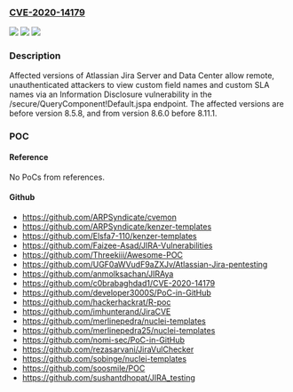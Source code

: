 ### [CVE-2020-14179](https://cve.mitre.org/cgi-bin/cvename.cgi?name=CVE-2020-14179)
![](https://img.shields.io/static/v1?label=Product&message=Jira%20Server&color=blue)
![](https://img.shields.io/static/v1?label=Version&message=%3C%208.5.8%20&color=brighgreen)
![](https://img.shields.io/static/v1?label=Vulnerability&message=Improper%20Authorization&color=brighgreen)

### Description

Affected versions of Atlassian Jira Server and Data Center allow remote, unauthenticated attackers to view custom field names and custom SLA names via an Information Disclosure vulnerability in the /secure/QueryComponent!Default.jspa endpoint. The affected versions are before version 8.5.8, and from version 8.6.0 before 8.11.1.

### POC

#### Reference
No PoCs from references.

#### Github
- https://github.com/ARPSyndicate/cvemon
- https://github.com/ARPSyndicate/kenzer-templates
- https://github.com/Elsfa7-110/kenzer-templates
- https://github.com/Faizee-Asad/JIRA-Vulnerabilities
- https://github.com/Threekiii/Awesome-POC
- https://github.com/UGF0aWVudF9aZXJv/Atlassian-Jira-pentesting
- https://github.com/anmolksachan/JIRAya
- https://github.com/c0brabaghdad1/CVE-2020-14179
- https://github.com/developer3000S/PoC-in-GitHub
- https://github.com/hackerhackrat/R-poc
- https://github.com/imhunterand/JiraCVE
- https://github.com/merlinepedra/nuclei-templates
- https://github.com/merlinepedra25/nuclei-templates
- https://github.com/nomi-sec/PoC-in-GitHub
- https://github.com/rezasarvani/JiraVulChecker
- https://github.com/sobinge/nuclei-templates
- https://github.com/soosmile/POC
- https://github.com/sushantdhopat/JIRA_testing

